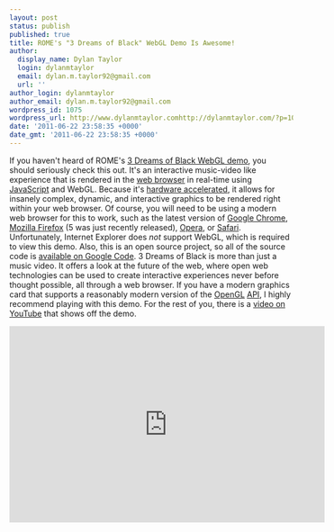 ```yaml
---
layout: post
status: publish
published: true
title: ROME's "3 Dreams of Black" WebGL Demo Is Awesome!
author:
  display_name: Dylan Taylor
  login: dylanmtaylor
  email: dylan.m.taylor92@gmail.com
  url: ''
author_login: dylanmtaylor
author_email: dylan.m.taylor92@gmail.com
wordpress_id: 1075
wordpress_url: http://www.dylanmtaylor.comhttp://dylanmtaylor.com/?p=1075
date: '2011-06-22 23:58:35 +0000'
date_gmt: '2011-06-22 23:58:35 +0000'
---
```

<p>If you haven't heard of ROME's <a title="3 Dreams of Black Demo" href="http://www.ro.me/">3 Dreams of Black WebGL demo</a>, you should seriously check this out. It's an interactive music-video like experience that is rendered in the <a class="zem_slink" title="Web browser" href="http://en.wikipedia.org/wiki/Web_browser" rel="wikipedia">web browser</a> in real-time using <a class="zem_slink" title="JavaScript" href="http://en.wikipedia.org/wiki/JavaScript" rel="wikipedia">JavaScript</a> and WebGL. Because it's <a class="zem_slink" title="Hardware acceleration" href="http://en.wikipedia.org/wiki/Hardware_acceleration" rel="wikipedia">hardware accelerated</a>, it allows for insanely complex, dynamic, and interactive graphics to be rendered right within your web browser. Of course, you will need to be using a modern web browser for this to work, such as the latest version of <a class="zem_slink" title="Google Chrome" href="http://www.google.com/chrome" rel="homepage">Google Chrome</a>, <a class="zem_slink" title="Firefox" href="http://www.mozilla.com/firefox/" rel="homepage">Mozilla Firefox</a> (5 was just recently released), <a class="zem_slink" title="Opera Software" href="http://www.opera.com" rel="homepage">Opera</a>, or <a class="zem_slink" title="Safari" href="http://www.apple.com/safari/" rel="homepage">Safari</a>. Unfortunately, Internet Explorer does <em>not</em> support WebGL, which is required to view this demo. Also, this is an open source project, so all of the source code is <a href="http://code.google.com/p/3-dreams-of-black/">available on Google Code</a>. 3 Dreams of Black is more than just a music video. It offers a look at the future of the web, where open web technologies can be used to create interactive experiences never before thought possible, all through a web browser. If you have a modern graphics card that supports a reasonably modern version of the <a class="zem_slink" title="OpenGL" href="http://www.opengl.org/" rel="homepage">OpenGL</a> <a class="zem_slink" title="Application programming interface" href="http://en.wikipedia.org/wiki/Application_programming_interface" rel="wikipedia">API</a>, I highly recommend playing with this demo. For the rest of you, there is a <a href="http://www.youtube.com/watch?v=ReH7zzj5GPc">video on YouTube</a> that shows off the demo.</p>
<p><iframe src="http://www.youtube.com/embed/ReH7zzj5GPc?hd=1" frameborder="0" width="560" height="349"></iframe></p>
